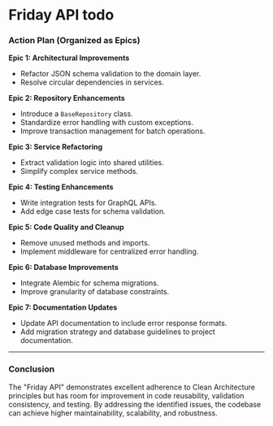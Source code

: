 # Friday API todo

### Action Plan (Organized as Epics)

**Epic 1: Architectural Improvements**
- Refactor JSON schema validation to the domain layer.
- Resolve circular dependencies in services.

**Epic 2: Repository Enhancements**
- Introduce a `BaseRepository` class.
- Standardize error handling with custom exceptions.
- Improve transaction management for batch operations.

**Epic 3: Service Refactoring**
- Extract validation logic into shared utilities.
- Simplify complex service methods.

**Epic 4: Testing Enhancements**
- Write integration tests for GraphQL APIs.
- Add edge case tests for schema validation.

**Epic 5: Code Quality and Cleanup**
- Remove unused methods and imports.
- Implement middleware for centralized error handling.

**Epic 6: Database Improvements**
- Integrate Alembic for schema migrations.
- Improve granularity of database constraints.

**Epic 7: Documentation Updates**
- Update API documentation to include error response formats.
- Add migration strategy and database guidelines to project documentation.

---

### Conclusion
The "Friday API" demonstrates excellent adherence to Clean Architecture principles but has room for improvement in code reusability, validation consistency, and testing. By addressing the identified issues, the codebase can achieve higher maintainability, scalability, and robustness.

